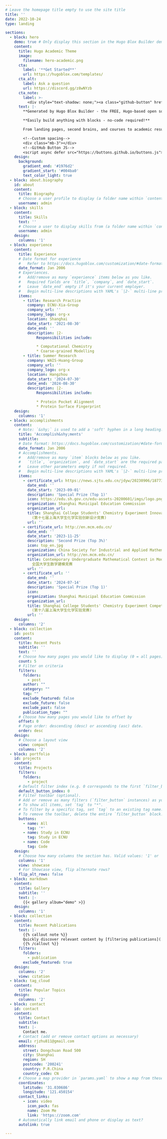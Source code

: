 ```yaml
---
# Leave the homepage title empty to use the site title
title: ''
date: 2022-10-24
type: landing

sections:
  - block: hero
    demo: true # Only display this section in the Hugo Blox Builder demo site
    content:
      title: Hugo Academic Theme
      image:
        filename: hero-academic.png
      cta:
        label: '**Get Started**'
        url: https://hugoblox.com/templates/
      cta_alt:
        label: Ask a question
        url: https://discord.gg/z8wNYzb
      cta_note:
        label: >-
          <div style="text-shadow: none;"><a class="github-button" href="https://github.com/HugoBlox/hugo-blox-builder" data-icon="octicon-star" data-size="large" data-show-count="true" aria-label="Star">Star Hugo Blox Builder</a></div><div style="text-shadow: none;"><a class="github-button" href="https://github.com/HugoBlox/theme-academic-cv" data-icon="octicon-star" data-size="large" data-show-count="true" aria-label="Star">Star the Academic template</a></div>
      text: |-
        **Generated by Hugo Blox Builder - the FREE, Hugo-based open source website builder trusted by 500,000+ sites.**

        **Easily build anything with blocks - no-code required!**

        From landing pages, second brains, and courses to academic resumés, conferences, and tech blogs.

        <!--Custom spacing-->
        <div class="mb-3"></div>
        <!--GitHub Button JS-->
        <script async defer src="https://buttons.github.io/buttons.js"></script>
    design:
      background:
        gradient_end: '#1976d2'
        gradient_start: '#004ba0'
        text_color_light: true
  - block: about.biography
    id: about
    content:
      title: Biography
      # Choose a user profile to display (a folder name within `content/authors/`)
      username: admin
  - block: skills
    content:
      title: Skills
      text: ''
      # Choose a user to display skills from (a folder name within `content/authors/`)
      username: admin
    design:
      columns: '1'
  - block: experience
    content:
      title: Experience
      # Date format for experience
      #   Refer to https://docs.hugoblox.com/customization/#date-format
      date_format: Jan 2006
      # Experiences.
      #   Add/remove as many `experience` items below as you like.
      #   Required fields are `title`, `company`, and `date_start`.
      #   Leave `date_end` empty if it's your current employer.
      #   Begin multi-line descriptions with YAML's `|2-` multi-line prefix.
      items:
        - title: Research Practice
          company: ECNU-Xia-Group
          company_url: ''
          company_logo: org-x
          location: Shanghai
          date_start: '2021-08-30'
          date_end: ''
          description: |2-
              Responsibilities include:

              * Computational Chemistry
              * Coarse-grained Modelling
        - title: Summer Research
          company: WAIS-Huang-Group
          company_url: ''
          company_logo: org-x
          location: Hangzhou
          date_start: '2024-07-30'
          date_end: '2024-08-30'
          description: |2-
              Responsibilities include:

              * Protein Pocket Alignment
              * Protein Surface Fingerprint
    design:
      columns: '1'
  - block: accomplishments
    content:
      # Note: `&shy;` is used to add a 'soft' hyphen in a long heading.
      title: 'Accomplish&shy;ments'
      subtitle:
      # Date format: https://docs.hugoblox.com/customization/#date-format
      date_format: Jan 2006
      # Accomplishments.
      #   Add/remove as many `item` blocks below as you like.
      #   `title`, `organization`, and `date_start` are the required parameters.
      #   Leave other parameters empty if not required.
      #   Begin multi-line descriptions with YAML's `|2-` multi-line prefix.
      items:
        - certificate_url: https://news.sjtu.edu.cn/jdyw/20230906/187733.html
          date_end: ''
          date_start: '2023-09-01'
          description: 'Special Prize (Top 1)'
          icon: https://edu.sh.gov.cn/edu-assets-20200601/imgs/logo.png
          organization: Shanghai Municipal Education Commission
          organization_url: 
          title: Shanghai College Students' Chemistry Experiment Innovation Design Competition 
            (第十七届上海大学生化学实验创新设计竞赛)
          url: ''
        - certificate_url: http://en.mcm.edu.cn/
          date_end: ''
          date_start: '2023-11-25'
          description: 'Second Prize (Top 3%)'
          icon: top_en.jpg
          organization: China Society for Industrial and Applied Mathematics
          organization_url: http://en.mcm.edu.cn/
          title: Contemporary Undergraduate Mathematical Contest in Modeling
            全国大学生数学建模竞赛
          url: ''
        - certificate_url: ''
          date_end: ''
          date_start: '2024-07-14'
          description: 'Special Prize (Top 1)'
          icon: 
          organization: Shanghai Municipal Education Commission
          organization_url: 
          title: Shanghai College Students' Chemistry Experiment Competition 
            (第十八届上海大学生化学实验竞赛)
          url: ''
    design:
      columns: '2'
  - block: collection
    id: posts
    content:
      title: Recent Posts
      subtitle: ''
      text: ''
      # Choose how many pages you would like to display (0 = all pages)
      count: 5
      # Filter on criteria
      filters:
        folders:
          - post
        author: ""
        category: ""
        tag: ""
        exclude_featured: false
        exclude_future: false
        exclude_past: false
        publication_type: ""
      # Choose how many pages you would like to offset by
      offset: 0
      # Page order: descending (desc) or ascending (asc) date.
      order: desc
    design:
      # Choose a layout view
      view: compact
      columns: '2'
  - block: portfolio
    id: projects
    content:
      title: Projects
      filters:
        folders:
          - project
      # Default filter index (e.g. 0 corresponds to the first `filter_button` instance below).
      default_button_index: 0
      # Filter toolbar (optional).
      # Add or remove as many filters (`filter_button` instances) as you like.
      # To show all items, set `tag` to "*".
      # To filter by a specific tag, set `tag` to an existing tag name.
      # To remove the toolbar, delete the entire `filter_button` block.
      buttons:
        - name: All
          tag: '*'
        - name: Study in ECNU
          tag: Study in ECNU
        - name: Code
          tag: Code
    design:
      # Choose how many columns the section has. Valid values: '1' or '2'.
      columns: '1'
      view: showcase
      # For Showcase view, flip alternate rows?
      flip_alt_rows: false
  - block: markdown
    content:
      title: Gallery
      subtitle: ''
      text: |-
        {{< gallery album="demo" >}}
    design:
      columns: '1'
  - block: collection
    content:
      title: Recent Publications
      text: |-
        {{% callout note %}}
        Quickly discover relevant content by [filtering publications](./publication/).
        {{% /callout %}}
      filters:
        folders:
          - publication
        exclude_featured: true
    design:
      columns: '2'
      view: citation
  - block: tag_cloud
    content:
      title: Popular Topics
    design:
      columns: '2'
  - block: contact
    id: contact
    content:
      title: Contact
      subtitle:
      text: |-
        Contact me.
      # Contact (add or remove contact options as necessary)
      email: rjzhu811@gmail.com
      address:
        street: Dongchuan Road 500
        city: Shanghai
        region: SH
        postcode: '200241'
        country: P.R.China
        country_code: CN
      # Choose a map provider in `params.yaml` to show a map from these coordinates
      coordinates:
        latitude: '31.030686'
        longitude: '121.450154'  
      contact_links:
        - icon: video
          icon_pack: fas
          name: Zoom Me
          link: 'https://zoom.com'
      # Automatically link email and phone or display as text?
      autolink: true

---
```


